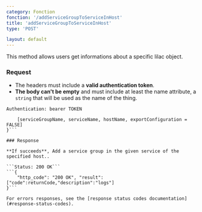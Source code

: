 ```yaml
---
category: Fonction
fonction: '/addServiceGroupToServiceInHost'
title: 'addServiceGroupToServiceInHost'
type: 'POST'

layout: default
---
```


This method allows users get informations about a specific lilac object.

### Request

* The headers must include a **valid authentication token**.
* **The body can't be empty** and must include at least the name attribute, a `string` that will be used as the name of the thing.

```Authentication: bearer TOKEN```
```{
    [serviceGroupName, serviceName, hostName, exportConfiguration = FALSE]
}```

### Response

**If succeeds**, Add a service group in the given service of the specified host..

```Status: 200 OK```
```{
    "http_code": "200 OK", "result": ["code":returnCode,"description":"logs"]
}```

For errors responses, see the [response status codes documentation](#response-status-codes).